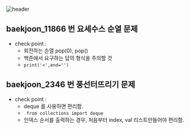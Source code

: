 
![header](https://capsule-render.vercel.app/api?type=waving&color=auto&height=200&text=Welcome!%20&fontSize=60&fontAlignY=40&desc=I'm%20joonho)



## baekjoon_11866 번 요세수스 순열 문제
* check point : 
  * 회전하는 순열 pop(0), pop() 
  * 백준에서 요구하는 답의 형식을 주의할 것 
  * ``` print('<',end='') ```

## baekjoon_2346 번 풍선터뜨리기 문제
* check point :
  * deque 를 사용하면 편리함.
  * ``` from collections import deque```
  * 인덱스 순서를 출력하는 경우, 처음부터 index, val 리스트만들어야 편리함.
